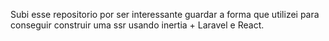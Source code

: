Subi esse repositorio por ser interessante guardar a forma que utilizei para conseguir construir uma ssr usando inertia + Laravel e React. 
